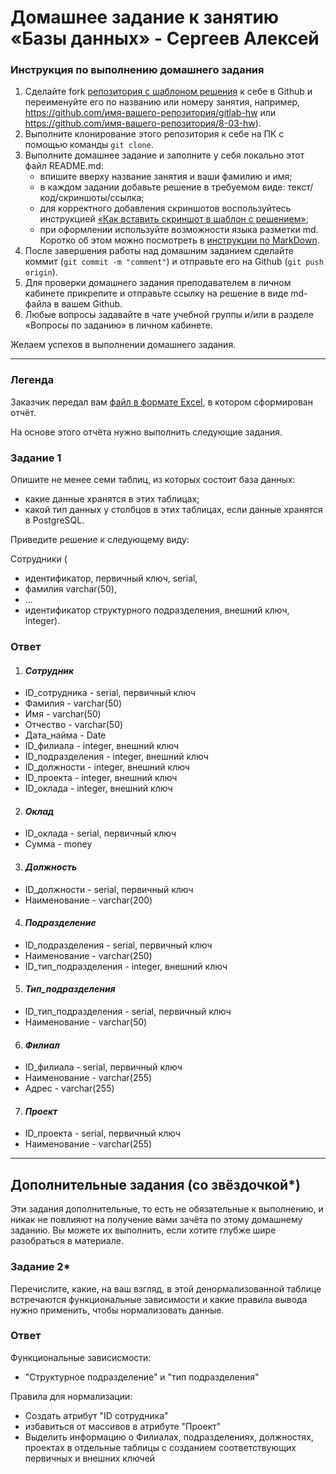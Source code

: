 # Домашнее задание к занятию «Базы данных» - Сергеев Алексей

### Инструкция по выполнению домашнего задания

1. Сделайте fork [репозитория c шаблоном решения](https://github.com/netology-code/sys-pattern-homework) к себе в Github и переименуйте его по названию или номеру занятия, например, https://github.com/имя-вашего-репозитория/gitlab-hw или https://github.com/имя-вашего-репозитория/8-03-hw).
2. Выполните клонирование этого репозитория к себе на ПК с помощью команды `git clone`.
3. Выполните домашнее задание и заполните у себя локально этот файл README.md:
   - впишите вверху название занятия и ваши фамилию и имя;
   - в каждом задании добавьте решение в требуемом виде: текст/код/скриншоты/ссылка;
   - для корректного добавления скриншотов воспользуйтесь инструкцией [«Как вставить скриншот в шаблон с решением»](https://github.com/netology-code/sys-pattern-homework/blob/main/screen-instruction.md);
   - при оформлении используйте возможности языка разметки md. Коротко об этом можно посмотреть в [инструкции по MarkDown](https://github.com/netology-code/sys-pattern-homework/blob/main/md-instruction.md).
4. После завершения работы над домашним заданием сделайте коммит (`git commit -m "comment"`) и отправьте его на Github (`git push origin`).
5. Для проверки домашнего задания преподавателем в личном кабинете прикрепите и отправьте ссылку на решение в виде md-файла в вашем Github.
6. Любые вопросы задавайте в чате учебной группы и/или в разделе «Вопросы по заданию» в личном кабинете.

Желаем успехов в выполнении домашнего задания.

---
### Легенда

Заказчик передал вам [файл в формате Excel](https://github.com/netology-code/sdb-homeworks/blob/main/resources/hw-12-1.xlsx), в котором сформирован отчёт. 

На основе этого отчёта нужно выполнить следующие задания.

### Задание 1

Опишите не менее семи таблиц, из которых состоит база данных:

- какие данные хранятся в этих таблицах;
- какой тип данных у столбцов в этих таблицах, если данные хранятся в PostgreSQL.

Приведите решение к следующему виду:

Сотрудники (

- идентификатор, первичный ключ, serial,
- фамилия varchar(50),
- ...
- идентификатор структурного подразделения, внешний ключ, integer).

### Ответ

1) #### *Сотрудник*
 - ID_сотрудника - serial, первичный ключ
 - Фамилия - varchar(50)
 - Имя - varchar(50)
 - Отчеcтво - varchar(50)
 - Дата_найма - Date
 - ID_филиала - integer, внешний ключ
 - ID_подразделения - integer, внешний ключ
 - ID_должности - integer, внешний ключ
 - ID_проекта - integer, внешний ключ
 - ID_оклада - integer, внешний ключ

2) #### *Оклад*
 - ID_оклада - serial, первичный ключ
 - Сумма - money
  
3) #### *Должность*
 - ID_должности - serial, первичный ключ
 - Наименование - varchar(200)
  
4) #### *Подразделение*
 - ID_подразделения - serial, первичный ключ
 - Наименование - varchar(250)
 - ID_тип_подразделения - integer, внешний ключ
  
5) #### *Тип_подразделения*
 - ID_тип_подразделения - serial, первичный ключ
 - Наименование - varchar(50)
   
6) #### *Филиал*
 - ID_филиала - serial, первичный ключ
 - Наименование - varchar(255)
 - Адрес - varchar(255)
  
7) #### *Проект*
 - ID_проекта - serial, первичный ключ
 - Наименование - varchar(255)

---

## Дополнительные задания (со звёздочкой*)
Эти задания дополнительные, то есть не обязательные к выполнению, и никак не повлияют на получение вами зачёта по этому домашнему заданию. Вы можете их выполнить, если хотите глубже шире разобраться в материале.


### Задание 2*

Перечислите, какие, на ваш взгляд, в этой денормализованной таблице встречаются функциональные зависимости и какие правила вывода нужно применить, чтобы нормализовать данные.

### Ответ  

Функциональные зависисмости:
 - "Структурное подразделение" и "тип подразделения"

Правила для нормализации:
 - Создать атрибут "ID сотрудника"
 - избавиться от массивов в атрибуте "Проект"
 - Выделить информацию о Филиалах, подразделениях, должностях, проектах в отдельные таблицы с созданием соответствующих первичных и внешних ключей

